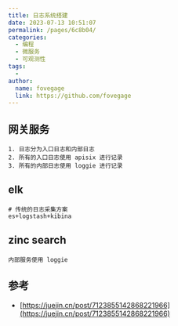 ```yaml
---
title: 日志系统搭建
date: 2023-07-13 10:51:07
permalink: /pages/6c8b04/
categories:
  - 编程
  - 微服务
  - 可观测性
tags:
  -
author:
  name: fovegage
  link: https://github.com/fovegage
---
```


## 网关服务

```
1. 日志分为入口日志和内部日志
2. 所有的入口日志使用 apisix 进行记录
3. 所有的内部日志使用 loggie 进行记录
```

## elk

```
# 传统的日志采集方案
es+logstash+kibina
```

## zinc search

```
内部服务使用 loggie
```

## 参考

- [https://juejin.cn/post/7123855142868221966](https://juejin.cn/post/7123855142868221966)